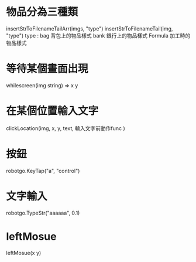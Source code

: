 # 物品分為三種類
insertStrToFilenameTailArr(imgs, "type")
insertStrToFilenameTail(img, "type")
type :
    bag 背包上的物品樣式
    bank 銀行上的物品樣式
    Formula 加工時的物品樣式

# 等待某個畫面出現
whilescreen(img string)
=> x y 

# 在某個位置輸入文字
clickLocation(img, x, y, text, 輸入文字前動作func )

# 按鈕
robotgo.KeyTap("a", "control")

# 文字輸入
robotgo.TypeStr("aaaaaa", 0.1)

# leftMosue
leftMosue(x y)